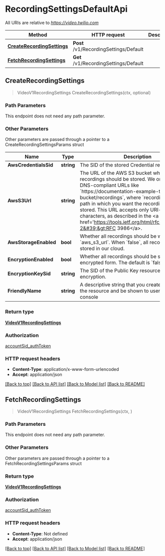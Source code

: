 # RecordingSettingsDefaultApi

All URIs are relative to *https://video.twilio.com*

Method | HTTP request | Description
------------- | ------------- | -------------
[**CreateRecordingSettings**](RecordingSettingsDefaultApi.md#CreateRecordingSettings) | **Post** /v1/RecordingSettings/Default | 
[**FetchRecordingSettings**](RecordingSettingsDefaultApi.md#FetchRecordingSettings) | **Get** /v1/RecordingSettings/Default | 



## CreateRecordingSettings

> VideoV1RecordingSettings CreateRecordingSettings(ctx, optional)



### Path Parameters

This endpoint does not need any path parameter.

### Other Parameters

Other parameters are passed through a pointer to a CreateRecordingSettingsParams struct


Name | Type | Description
------------- | ------------- | -------------
**AwsCredentialsSid** | **string** | The SID of the stored Credential resource.
**AwsS3Url** | **string** | The URL of the AWS S3 bucket where the recordings should be stored. We only support DNS-compliant URLs like &#x60;https://documentation-example-twilio-bucket/recordings&#x60;, where &#x60;recordings&#x60; is the path in which you want the recordings to be stored. This URL accepts only URI-valid characters, as described in the &lt;a href&#x3D;&#39;https://tools.ietf.org/html/rfc3986#section-2&#39;&gt;RFC 3986&lt;/a&gt;.
**AwsStorageEnabled** | **bool** | Whether all recordings should be written to the &#x60;aws_s3_url&#x60;. When &#x60;false&#x60;, all recordings are stored in our cloud.
**EncryptionEnabled** | **bool** | Whether all recordings should be stored in an encrypted form. The default is &#x60;false&#x60;.
**EncryptionKeySid** | **string** | The SID of the Public Key resource to use for encryption.
**FriendlyName** | **string** | A descriptive string that you create to describe the resource and be shown to users in the console

### Return type

[**VideoV1RecordingSettings**](VideoV1RecordingSettings.md)

### Authorization

[accountSid_authToken](../README.md#accountSid_authToken)

### HTTP request headers

- **Content-Type**: application/x-www-form-urlencoded
- **Accept**: application/json

[[Back to top]](#) [[Back to API list]](../README.md#documentation-for-api-endpoints)
[[Back to Model list]](../README.md#documentation-for-models)
[[Back to README]](../README.md)


## FetchRecordingSettings

> VideoV1RecordingSettings FetchRecordingSettings(ctx, )



### Path Parameters

This endpoint does not need any path parameter.

### Other Parameters

Other parameters are passed through a pointer to a FetchRecordingSettingsParams struct


### Return type

[**VideoV1RecordingSettings**](VideoV1RecordingSettings.md)

### Authorization

[accountSid_authToken](../README.md#accountSid_authToken)

### HTTP request headers

- **Content-Type**: Not defined
- **Accept**: application/json

[[Back to top]](#) [[Back to API list]](../README.md#documentation-for-api-endpoints)
[[Back to Model list]](../README.md#documentation-for-models)
[[Back to README]](../README.md)

